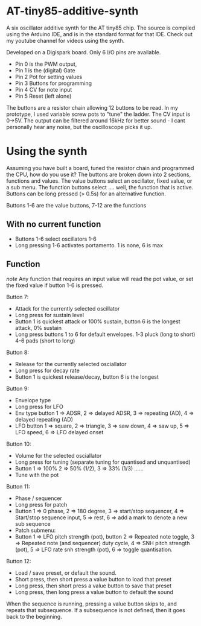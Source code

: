 # AT-tiny85-additive-synth
A six oscillator additive synth for the AT tiny85 chip. The source is compiled using the Arduino IDE, and is in the standard format for that IDE. Check out my youtube channel for videos using the synth.

Developed on a Digispark board. Only 6 I/O pins are available.
* Pin 0 is the PWM output,
* Pin 1 is the (digital) Gate
* Pin 2 Pot for setting values
* Pin 3 Buttons for programming
* Pin 4 CV for note input
* Pin 5 Reset (left alone)

The buttons are a resistor chain allowing 12 buttons to be read. In my prototype, I used variable screw pots to "tune" the ladder. The CV input is 0->5V. The output can be filtered around 16kHz for better sound - I cant personally hear any noise, but the oscilloscope picks it up.

Using the synth
================
Assuming you have built a board, tuned the resistor chain and programmed the CPU, how do you use it? The buttons are broken down into 2 sections, functions and values. The value buttons select an oscillator, fixed value, or a sub menu. The function buttons select .... well, the function that is active. Buttons can be long pressed (> 0.5s) for an alternative function.

Buttons 1-6 are the value buttons, 7-12 are the functions

With no current function
-------------------------
* Buttons 1-6 select oscillators 1-6
* Long pressing 1-6 activates portamento. 1 is none, 6 is max

Function
---------
*note* Any function that requires an input value will read the pot value, or set the
fixed value if button 1-6 is pressed.

Button 7:
* Attack for the currently selected oscillator
* Long press for sustain level
* Button 1 is quickest attack or 100% sustain, button 6 is the longest attack, 0% sustain
* Long press buttons 1 to 6 for default envelopes. 1-3 pluck (long to short) 4-6 pads (short to long)

Button 8:
* Release for the currently selected osciallator
* Long press for decay rate
* Button 1 is quickest release/decay, button 6 is the longest

Button 9:
* Envelope type
* Long press for LFO
* Env type button 1 => ADSR, 2 => delayed ADSR, 3 => repeating (AD), 4 => delayed repeating (AD)
* LFO button 1 => square, 2 => triangle, 3 => saw down, 4 => saw up, 5 => LFO speed, 6 => LFO delayed onset

Button 10:
* Volume for the selected osciallator
* Long press for tuning (separate tuning for quantised and unquantised)
* Button 1 => 100% 2 => 50% (1/2), 3 => 33% (1/3) ......
* Tune with the pot

 Button 11:
 * Phase / sequencer
 * Long press for patch
 * Button 1 => 0 phase, 2 => 180 degree, 3 => start/stop sequencer, 4 => Start/stop sequence input, 5 => rest, 6 => add a mark to denote a new sub sequence
 * Patch submenu:
 * Button 1 => LFO pitch strength (pot), button 2 => Repeated note toggle, 3 => Repeated note (and sequencer) duty cycle, 4 => SNH pitch strength (pot), 5 => LFO rate snh strength (pot), 6 => toggle quantisation.

 Button 12:
 * Load / save preset, or default the sound.
 * Short press, then short press a value button to load that preset
 * Long press, then short press a value button to save that preset
 * Long press, then long press a value button to default the sound

 When the sequence is running, pressing a value button skips to, and repeats that subsequence. If a subsequence is not defined, then it goes back to the beginning.
